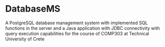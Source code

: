 # DatabaseMS
A PostgreSQL database management system with implemented SQL functions in the server and a Java application with JDBC connectivity with query execution capabilities for the course of COMP303 at Technical University of Crete
